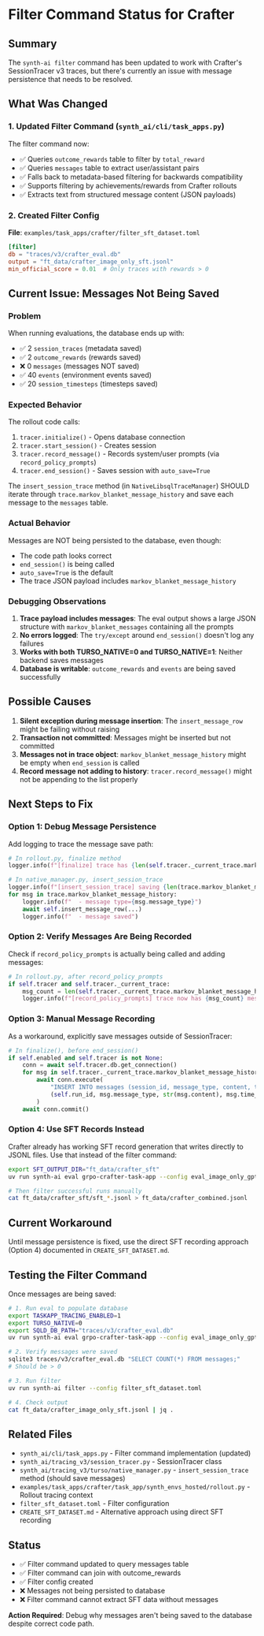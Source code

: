 # Filter Command Status for Crafter

## Summary

The `synth-ai filter` command has been updated to work with Crafter's SessionTracer v3 traces, but there's currently an issue with message persistence that needs to be resolved.

## What Was Changed

### 1. Updated Filter Command (`synth_ai/cli/task_apps.py`)

The filter command now:
- ✅ Queries `outcome_rewards` table to filter by `total_reward`
- ✅ Queries `messages` table to extract user/assistant pairs
- ✅ Falls back to metadata-based filtering for backwards compatibility
- ✅ Supports filtering by achievements/rewards from Crafter rollouts
- ✅ Extracts text from structured message content (JSON payloads)

### 2. Created Filter Config

**File**: `examples/task_apps/crafter/filter_sft_dataset.toml`

```toml
[filter]
db = "traces/v3/crafter_eval.db"
output = "ft_data/crafter_image_only_sft.jsonl"
min_official_score = 0.01  # Only traces with rewards > 0
```

## Current Issue: Messages Not Being Saved

### Problem

When running evaluations, the database ends up with:
- ✅ 2 `session_traces` (metadata saved)
- ✅ 2 `outcome_rewards` (rewards saved)
- ❌ 0 `messages` (messages NOT saved)
- ✅ 40 `events` (environment events saved)
- ✅ 20 `session_timesteps` (timesteps saved)

### Expected Behavior

The rollout code calls:
1. `tracer.initialize()` - Opens database connection
2. `tracer.start_session()` - Creates session
3. `tracer.record_message()` - Records system/user prompts (via `record_policy_prompts`)
4. `tracer.end_session()` - Saves session with `auto_save=True`

The `insert_session_trace` method (in `NativeLibsqlTraceManager`) SHOULD iterate through `trace.markov_blanket_message_history` and save each message to the `messages` table.

### Actual Behavior

Messages are NOT being persisted to the database, even though:
- The code path looks correct
- `end_session()` is being called
- `auto_save=True` is the default
- The trace JSON payload includes `markov_blanket_message_history`

### Debugging Observations

1. **Trace payload includes messages**: The eval output shows a large JSON structure with `markov_blanket_messages` containing all the prompts
2. **No errors logged**: The `try/except` around `end_session()` doesn't log any failures
3. **Works with both TURSO_NATIVE=0 and TURSO_NATIVE=1**: Neither backend saves messages
4. **Database is writable**: `outcome_rewards` and `events` are being saved successfully

## Possible Causes

1. **Silent exception during message insertion**: The `insert_message_row` might be failing without raising
2. **Transaction not committed**: Messages might be inserted but not committed
3. **Messages not in trace object**: `markov_blanket_message_history` might be empty when `end_session` is called
4. **Record message not adding to history**: `tracer.record_message()` might not be appending to the list properly

## Next Steps to Fix

### Option 1: Debug Message Persistence

Add logging to trace the message save path:

```python
# In rollout.py, finalize method
logger.info(f"[finalize] trace has {len(self.tracer._current_trace.markov_blanket_message_history)} messages before end_session")

# In native_manager.py, insert_session_trace
logger.info(f"[insert_session_trace] saving {len(trace.markov_blanket_message_history)} messages")
for msg in trace.markov_blanket_message_history:
    logger.info(f"  - message type={msg.message_type}")
    await self.insert_message_row(...)
    logger.info(f"  - message saved")
```

### Option 2: Verify Messages Are Being Recorded

Check if `record_policy_prompts` is actually being called and adding messages:

```python
# In rollout.py, after record_policy_prompts
if self.tracer and self.tracer._current_trace:
    msg_count = len(self.tracer._current_trace.markov_blanket_message_history)
    logger.info(f"[record_policy_prompts] trace now has {msg_count} messages")
```

### Option 3: Manual Message Recording

As a workaround, explicitly save messages outside of SessionTracer:

```python
# In finalize(), before end_session()
if self.enabled and self.tracer is not None:
    conn = await self.tracer.db.get_connection()
    for msg in self.tracer._current_trace.markov_blanket_message_history:
        await conn.execute(
            "INSERT INTO messages (session_id, message_type, content, timestamp) VALUES (?, ?, ?, ?)",
            (self.run_id, msg.message_type, str(msg.content), msg.time_record.event_time)
        )
    await conn.commit()
```

### Option 4: Use SFT Records Instead

Crafter already has working SFT record generation that writes directly to JSONL files. Use that instead of the filter command:

```bash
export SFT_OUTPUT_DIR="ft_data/crafter_sft"
uv run synth-ai eval grpo-crafter-task-app --config eval_image_only_gpt4o.toml

# Then filter successful runs manually
cat ft_data/crafter_sft/sft_*.jsonl > ft_data/crafter_combined.jsonl
```

## Current Workaround

Until message persistence is fixed, use the direct SFT recording approach (Option 4) documented in `CREATE_SFT_DATASET.md`.

## Testing the Filter Command

Once messages are being saved:

```bash
# 1. Run eval to populate database
export TASKAPP_TRACING_ENABLED=1
export TURSO_NATIVE=0
export SQLD_DB_PATH="traces/v3/crafter_eval.db"
uv run synth-ai eval grpo-crafter-task-app --config eval_image_only_gpt4o.toml

# 2. Verify messages were saved
sqlite3 traces/v3/crafter_eval.db "SELECT COUNT(*) FROM messages;"
# Should be > 0

# 3. Run filter
uv run synth-ai filter --config filter_sft_dataset.toml

# 4. Check output
cat ft_data/crafter_image_only_sft.jsonl | jq .
```

## Related Files

- `synth_ai/cli/task_apps.py` - Filter command implementation (updated)
- `synth_ai/tracing_v3/session_tracer.py` - SessionTracer class
- `synth_ai/tracing_v3/turso/native_manager.py` - `insert_session_trace` method (should save messages)
- `examples/task_apps/crafter/task_app/synth_envs_hosted/rollout.py` - Rollout tracing context
- `filter_sft_dataset.toml` - Filter configuration
- `CREATE_SFT_DATASET.md` - Alternative approach using direct SFT recording

## Status

- ✅ Filter command updated to query messages table
- ✅ Filter command can join with outcome_rewards
- ✅ Filter config created
- ❌ Messages not being persisted to database
- ❌ Filter command cannot extract SFT data without messages

**Action Required**: Debug why messages aren't being saved to the database despite correct code path.


